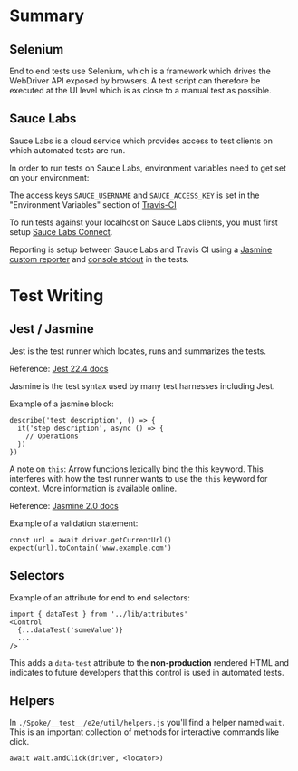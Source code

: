 # Summary

## Selenium

End to end tests use Selenium, which is a framework which drives the WebDriver API exposed by browsers. A test script can therefore be executed at the UI level which is as close to a manual test as possible.

## Sauce Labs

Sauce Labs is a cloud service which provides access to test clients on which automated tests are run.

In order to run tests on Sauce Labs, environment variables need to get set on your environment:

The access keys `SAUCE_USERNAME` and `SAUCE_ACCESS_KEY` is set in the "Environment Variables" section of [Travis-CI](https://travis-ci.org/MoveOnOrg/Spoke/settings)

To run tests against your localhost on Sauce Labs clients, you must first setup [Sauce Labs Connect](https://wiki.saucelabs.com/display/DOCS/Basic+Sauce+Connect+Proxy+Setup).

Reporting is setup between Sauce Labs and Travis CI using a [Jasmine custom reporter](https://jasmine.github.io/api/edge/global.html#SuiteResult) and [console stdout](https://wiki.saucelabs.com/display/DOCS/Setting+Up+Reporting+between+Sauce+Labs+and+Jenkins#SettingUpReportingbetweenSauceLabsandJenkins-OutputtingtheJenkinsSessionIDtostdout) in the tests.

# Test Writing

## Jest / Jasmine

Jest is the test runner which locates, runs and summarizes the tests.

Reference: [Jest 22.4 docs](http://jestjs.io/docs/en/22.4/getting-started)

Jasmine is the test syntax used by many test harnesses including Jest.

Example of a jasmine block:
```
describe('test description', () => {
  it('step description', async () => {
    // Operations
  })
})
```
A note on `this`: Arrow functions lexically bind the this keyword. This interferes with how the test runner wants to use the `this` keyword for context. More information is available online.

Reference: [Jasmine 2.0 docs](https://jasmine.github.io/2.0/introduction.html#section-The_%3Ccode%3Ethis%3C/code%3E_keyword)

Example of a validation statement:

```
const url = await driver.getCurrentUrl()
expect(url).toContain('www.example.com')
```

## Selectors

Example of an attribute for end to end selectors:
```
import { dataTest } from '../lib/attributes'
<Control
  {...dataTest('someValue')}
  ...
/>
```
This adds a `data-test` attribute to the **non-production** rendered HTML and indicates to future developers that this control is used in automated tests.

## Helpers

In `./Spoke/__test__/e2e/util/helpers.js` you'll find a helper named `wait`. This is an important collection of methods for interactive commands like click.

```
await wait.andClick(driver, <locator>)
```